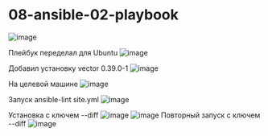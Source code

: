 # 08-ansible-02-playbook

![image](https://github.com/user-attachments/assets/4d4b0ac5-4de1-457f-96bd-d0e86311fb71)

Плейбук переделал для Ubuntu
![image](https://github.com/user-attachments/assets/0565022a-7a05-4750-a39f-597122e70eb6)

Добавил установку vector 0.39.0-1
![image](https://github.com/user-attachments/assets/4ccd65c3-602c-4fee-9147-32cefe172bf6)

На целевой машине 
![image](https://github.com/user-attachments/assets/a344a43c-f243-4997-8b4d-383222657cdc)

Запуск ansible-lint site.yml
![image](https://github.com/user-attachments/assets/dc4a7ac4-3273-49da-b5e7-a76e99bd8785)

Установка с ключем --diff
![image](https://github.com/user-attachments/assets/8f453c54-769b-47ee-8c3a-af7482e2c24f)
![image](https://github.com/user-attachments/assets/fdedf586-d979-45c1-8351-9c96322dc732)
Повторный запуск с ключем --diff
![image](https://github.com/user-attachments/assets/fa2d27cc-388b-4b6f-9b30-b1a0d6b33eff)
